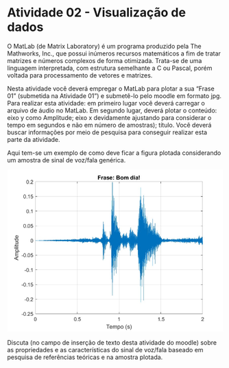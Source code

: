 # Atividade 02 - Visualização de dados

O MatLab (de Matrix Laboratory) é um programa produzido pela The Mathworks, Inc., que possui inúmeros recursos matemáticos a fim de tratar matrizes e números complexos de forma otimizada. Trata-se de uma linguagem interpretada, com estrutura semelhante a C ou Pascal, porém voltada para processamento de vetores e matrizes.
 
Nesta atividade você deverá empregar o MatLab para plotar a sua “Frase 01” (submetida na Atividade 01”) e submetê-lo pelo moodle em formato jpg.
Para realizar esta atividade: em primeiro lugar você deverá carregar o arquivo de áudio no MatLab. Em segundo lugar, deverá plotar o conteúdo: eixo y como Amplitude; eixo x devidamente ajustando para considerar o tempo em segundos e não em número de amostras); título. Você deverá buscar informações por meio de pesquisa para conseguir realizar esta parte da atividade.

Aqui tem-se um exemplo de como deve ficar a figura plotada considerando um amostra de sinal de voz/fala genérica.

![Bom Dia](https://github.com/GuiXavier/P.D.S/raw/main/Imagens/bom_dia.jpg)


Discuta (no campo de inserção de texto desta atividade do moodle) sobre as propriedades e as características do sinal de voz/fala baseado em pesquisa de referências teóricas e na amostra plotada.